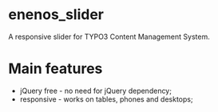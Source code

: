# enenos_slider

A responsive slider for TYPO3 Content Management System. 

# Main features

- jQuery free - no need for jQuery dependency;
- responsive - works on tables, phones and desktops;
